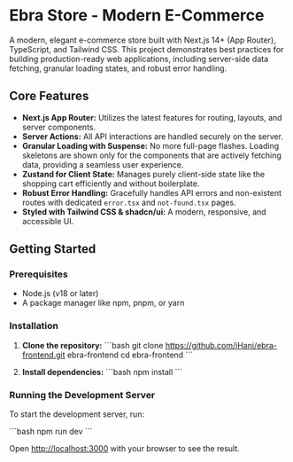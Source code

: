 # Ebra Store - Modern E-Commerce

A modern, elegant e-commerce store built with Next.js 14+ (App Router), TypeScript, and Tailwind CSS. This project demonstrates best practices for building production-ready web applications, including server-side data fetching, granular loading states, and robust error handling.

## Core Features

-   **Next.js App Router:** Utilizes the latest features for routing, layouts, and server components.
-   **Server Actions:** All API interactions are handled securely on the server.
-   **Granular Loading with Suspense:** No more full-page flashes. Loading skeletons are shown only for the components that are actively fetching data, providing a seamless user experience.
-   **Zustand for Client State:** Manages purely client-side state like the shopping cart efficiently and without boilerplate.
-   **Robust Error Handling:** Gracefully handles API errors and non-existent routes with dedicated `error.tsx` and `not-found.tsx` pages.
-   **Styled with Tailwind CSS & shadcn/ui:** A modern, responsive, and accessible UI.

## Getting Started

### Prerequisites

-   Node.js (v18 or later)
-   A package manager like npm, pnpm, or yarn

### Installation

1.  **Clone the repository:**
  \`\`\`bash
  git clone https://github.com/iHani/ebra-frontend.git ebra-frontend
  cd ebra-frontend
  \`\`\`

2.  **Install dependencies:**
  \`\`\`bash
  npm install
  \`\`\`

### Running the Development Server

To start the development server, run:

\`\`\`bash
npm run dev
\`\`\`

Open [http://localhost:3000](http://localhost:3000) with your browser to see the result.
